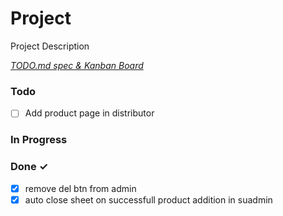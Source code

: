 # Project

Project Description

<em>[TODO.md spec & Kanban Board](https://bit.ly/3fCwKfM)</em>

### Todo

- [ ] Add product page in distributor

### In Progress

### Done ✓

- [x] remove del btn from admin
- [x] auto close sheet on successfull product addition in suadmin
